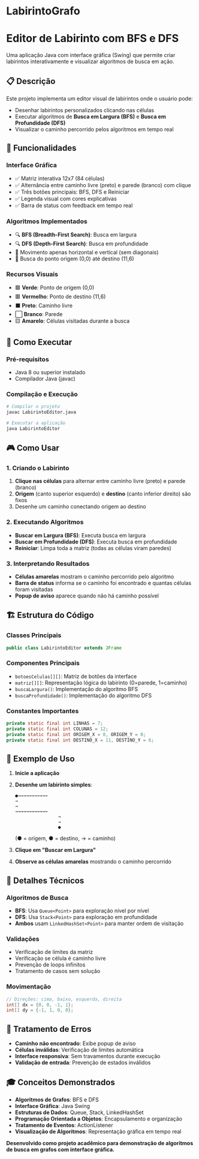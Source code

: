 # LabirintoGrafo

# Editor de Labirinto com BFS e DFS

Uma aplicação Java com interface gráfica (Swing) que permite criar labirintos interativamente e visualizar algoritmos de busca em ação.

## 📋 Descrição

Este projeto implementa um editor visual de labirintos onde o usuário pode:
- Desenhar labirintos personalizados clicando nas células
- Executar algoritmos de **Busca em Largura (BFS)** e **Busca em Profundidade (DFS)**
- Visualizar o caminho percorrido pelos algoritmos em tempo real

## 🎯 Funcionalidades

### Interface Gráfica
- ✅ Matriz interativa 12x7 (84 células)
- ✅ Alternância entre caminho livre (preto) e parede (branco) com clique
- ✅ Três botões principais: BFS, DFS e Reiniciar
- ✅ Legenda visual com cores explicativas
- ✅ Barra de status com feedback em tempo real

### Algoritmos Implementados
- 🔍 **BFS (Breadth-First Search)**: Busca em largura
- 🔍 **DFS (Depth-First Search)**: Busca em profundidade
- 📍 Movimento apenas horizontal e vertical (sem diagonais)
- 🎯 Busca do ponto origem (0,0) até destino (11,6)

### Recursos Visuais
- 🟩 **Verde**: Ponto de origem (0,0)
- 🟥 **Vermelho**: Ponto de destino (11,6)
- ⬛ **Preto**: Caminho livre
- ⬜ **Branco**: Parede
- 🟨 **Amarelo**: Células visitadas durante a busca

## 🚀 Como Executar

### Pré-requisitos
- Java 8 ou superior instalado
- Compilador Java (javac)

### Compilação e Execução
```bash
# Compilar o projeto
javac LabirintoEditor.java

# Executar a aplicação
java LabirintoEditor
```

## 🎮 Como Usar

### 1. Criando o Labirinto
1. **Clique nas células** para alternar entre caminho livre (preto) e parede (branco)
2. **Origem** (canto superior esquerdo) e **destino** (canto inferior direito) são fixos
3. Desenhe um caminho conectando origem ao destino

### 2. Executando Algoritmos
- **Buscar em Largura (BFS)**: Executa busca em largura
- **Buscar em Profundidade (DFS)**: Executa busca em profundidade
- **Reiniciar**: Limpa toda a matriz (todas as células viram paredes)

### 3. Interpretando Resultados
- **Células amarelas** mostram o caminho percorrido pelo algoritmo
- **Barra de status** informa se o caminho foi encontrado e quantas células foram visitadas
- **Popup de aviso** aparece quando não há caminho possível

## 🏗️ Estrutura do Código

### Classes Principais
```java
public class LabirintoEditor extends JFrame
```

### Componentes Principais
- `botoesCelulas[][]`: Matriz de botões da interface
- `matriz[][]`: Representação lógica do labirinto (0=parede, 1=caminho)
- `buscaLargura()`: Implementação do algoritmo BFS
- `buscaProfundidade()`: Implementação do algoritmo DFS

### Constantes Importantes
```java
private static final int LINHAS = 7;
private static final int COLUNAS = 12;
private static final int ORIGEM_X = 0, ORIGEM_Y = 0;
private static final int DESTINO_X = 11, DESTINO_Y = 6;
```

## 🎨 Exemplo de Uso

1. **Inicie a aplicação**
2. **Desenhe um labirinto simples**:
   ```
   ●→→→→→→→→→→→
   →                 
   →                 
   →→→→→→→→→→→→
                   →
                   →
                   ●
   ```
   (● = origem, ● = destino, → = caminho)

3. **Clique em "Buscar em Largura"**
4. **Observe as células amarelas** mostrando o caminho percorrido

## 🔧 Detalhes Técnicos

### Algoritmos de Busca
- **BFS**: Usa `Queue<Point>` para exploração nível por nível
- **DFS**: Usa `Stack<Point>` para exploração em profundidade
- **Ambos** usam `LinkedHashSet<Point>` para manter ordem de visitação

### Validações
- Verificação de limites da matriz
- Verificação se célula é caminho livre
- Prevenção de loops infinitos
- Tratamento de casos sem solução

### Movimentação
```java
// Direções: cima, baixo, esquerda, direita
int[] dx = {0, 0, -1, 1};
int[] dy = {-1, 1, 0, 0};
```

## 🐛 Tratamento de Erros

- **Caminho não encontrado**: Exibe popup de aviso
- **Células inválidas**: Verificação de limites automática
- **Interface responsiva**: Sem travamentos durante execução
- **Validação de entrada**: Prevenção de estados inválidos

## 🎓 Conceitos Demonstrados

- **Algoritmos de Grafos**: BFS e DFS
- **Interface Gráfica**: Java Swing
- **Estruturas de Dados**: Queue, Stack, LinkedHashSet
- **Programação Orientada a Objetos**: Encapsulamento e organização
- **Tratamento de Eventos**: ActionListener
- **Visualização de Algoritmos**: Representação gráfica em tempo real

**Desenvolvido como projeto acadêmico para demonstração de algoritmos de busca em grafos com interface gráfica.**
